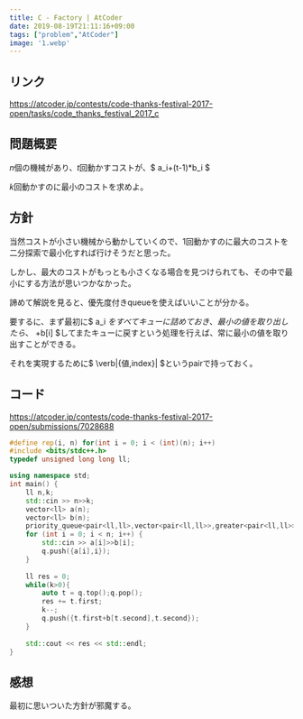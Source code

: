 ```yaml
---
title: C - Factory | AtCoder
date: 2019-08-19T21:11:16+09:00
tags: ["problem","AtCoder"]
image: '1.webp'
---
```


## リンク
https://atcoder.jp/contests/code-thanks-festival-2017-open/tasks/code_thanks_festival_2017_c

## 問題概要
$n$個の機械があり、$t$回動かすコストが、$ a\_i+(t-1)*b\_i $

$k$回動かすのに最小のコストを求めよ。

## 方針

当然コストが小さい機械から動かしていくので、1回動かすのに最大のコストを二分探索で最小化すれば行けそうだと思った。

しかし、最大のコストがもっとも小さくなる場合を見つけられても、その中で最小にする方法が思いつかなかった。

諦めて解説を見ると、優先度付きqueueを使えばいいことが分かる。

要するに、まず最初に$ a_i $をすべてキューに詰めておき、最小の値を取り出したら、$ +b[i] $してまたキューに戻すという処理を行えば、常に最小の値を取り出すことができる。

それを実現するために$ \verb|{値,index}| $というpairで持っておく。

## コード

https://atcoder.jp/contests/code-thanks-festival-2017-open/submissions/7028688

```cpp
#define rep(i, n) for(int i = 0; i < (int)(n); i++)
#include <bits/stdc++.h>
typedef unsigned long long ll;

using namespace std;
int main() {
    ll n,k;
    std::cin >> n>>k;
    vector<ll> a(n);
    vector<ll> b(n);
    priority_queue<pair<ll,ll>,vector<pair<ll,ll>>,greater<pair<ll,ll>>> q;
    for (int i = 0; i < n; i++) {
        std::cin >> a[i]>>b[i];
        q.push({a[i],i});
    }
    
    ll res = 0;
    while(k>0){
        auto t = q.top();q.pop();
        res += t.first;
        k--;
        q.push({t.first+b[t.second],t.second});
    }
    
    std::cout << res << std::endl;
}
```

## 感想

最初に思いついた方針が邪魔する。
